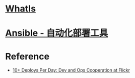 
# [WhatIs](WhatIs.md)

# [Ansible - 自动化部署工具](Ansible/README.md)


# Reference
* [10+ Deploys Per Day: Dev and Ops Cooperation at Flickr](https://www.slideshare.net/jallspaw/10-deploys-per-day-dev-and-ops-cooperation-at-flickr)